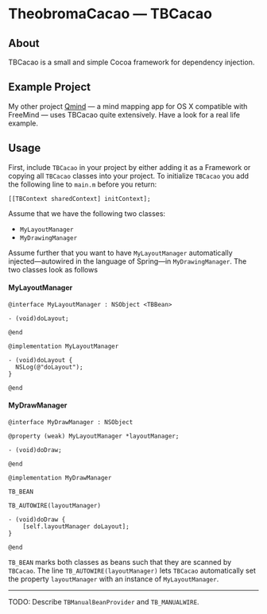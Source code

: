 # TheobromaCacao — TBCacao

## About

TBCacao is a small and simple Cocoa framework for dependency injection.

## Example Project
My other project [Qmind](https://github.com/qvacua/qmind) — a mind mapping app for OS X compatible with FreeMind — uses TBCacao quite extensively. Have a look for a real life example.

## Usage

First, include `TBCacao` in your project by either adding it as a Framework or copying all `TBCacao` classes into your project. To initialize `TBCacao` you add the following line to `main.m` before you return:
```objc
[[TBContext sharedContext] initContext];
```
Assume that we have the following two classes:
* `MyLayoutManager`
* `MyDrawingManager`

Assume further that you want to have `MyLayoutManager` automatically injected—autowired in the language of Spring—in `MyDrawingManager`. The two classes look as follows

#### MyLayoutManager
```objc
@interface MyLayoutManager : NSObject <TBBean>

- (void)doLayout;

@end

@implementation MyLayoutManager

- (void)doLayout {
  NSLog(@"doLayout");
}

@end
```

#### MyDrawManager
```objc
@interface MyDrawManager : NSObject

@property (weak) MyLayoutManager *layoutManager;

- (void)doDraw;

@end

@implementation MyDrawManager

TB_BEAN

TB_AUTOWIRE(layoutManager)

- (void)doDraw {
	[self.layoutManager doLayout];
}

@end
```

`TB_BEAN` marks both classes as beans such that they are scanned by `TBCacao`. The line `TB_AUTOWIRE(layoutManager)` lets `TBCacao` automatically set the property `layoutManager` with an instance of `MyLayoutManager`.

- - -

TODO: Describe `TBManualBeanProvider` and `TB_MANUALWIRE`.
